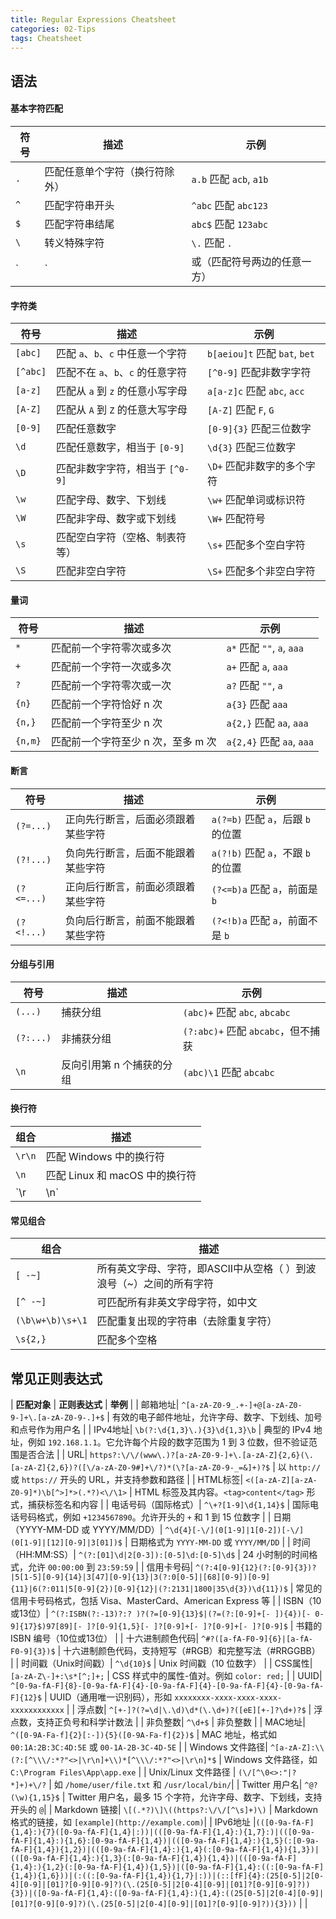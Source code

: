 ```yaml
---
title: Regular Expressions Cheatsheet
categories: 02-Tips
tags: Cheatsheet
---
```


## 语法

#### 基本字符匹配

| **符号** | **描述**                       | **示例**                     |
| -------- | ------------------------------ | ---------------------------- |
| `.`      | 匹配任意单个字符（换行符除外） | `a.b` 匹配 `acb`, `a1b`      |
| `^`      | 匹配字符串开头                 | `^abc` 匹配 `abc123`         |
| `$`      | 匹配字符串结尾                 | `abc$` 匹配 `123abc`         |
| `\`      | 转义特殊字符                   | `\.` 匹配 `.`                |
| `|` | 或（匹配符号两边的任意一方） | `a|b` 匹配 `a` 或 `b` |

#### 字符类

| **符号** | **描述**                          | **示例**                      |
| -------- | --------------------------------- | ----------------------------- |
| `[abc]`  | 匹配 `a`、`b`、`c` 中任意一个字符 | `b[aeiou]t` 匹配 `bat`, `bet` |
| `[^abc]` | 匹配不在 `a`、`b`、`c` 的任意字符 | `[^0-9]` 匹配非数字字符       |
| `[a-z]`  | 匹配从 `a` 到 `z` 的任意小写字母  | `a[a-z]c` 匹配 `abc`, `acc`   |
| `[A-Z]`  | 匹配从 `A` 到 `Z` 的任意大写字母  | `[A-Z]` 匹配 `F`, `G`         |
| `[0-9]`  | 匹配任意数字                      | `[0-9]{3}` 匹配三位数字       |
| `\d`     | 匹配任意数字，相当于 `[0-9]`      | `\d{3}` 匹配三位数字          |
| `\D`     | 匹配非数字字符，相当于 `[^0-9]`   | `\D+` 匹配非数字的多个字符    |
| `\w`     | 匹配字母、数字、下划线            | `\w+` 匹配单词或标识符        |
| `\W`     | 匹配非字母、数字或下划线          | `\W+` 匹配符号                |
| `\s`     | 匹配空白字符（空格、制表符等）    | `\s+` 匹配多个空白字符        |
| `\S`     | 匹配非空白字符                    | `\S+` 匹配多个非空白字符      |


#### 量词

| **符号** | **描述**                           | **示例**                   |
| -------- | ---------------------------------- | -------------------------- |
| `*`      | 匹配前一个字符零次或多次           | `a*` 匹配 `""`, `a`, `aaa` |
| `+`      | 匹配前一个字符一次或多次           | `a+` 匹配 `a`, `aaa`       |
| `?`      | 匹配前一个字符零次或一次           | `a?` 匹配 `""`, `a`        |
| `{n}`    | 匹配前一个字符恰好 n 次            | `a{3}` 匹配 `aaa`          |
| `{n,}`   | 匹配前一个字符至少 n 次            | `a{2,}` 匹配 `aa`, `aaa`   |
| `{n,m}`  | 匹配前一个字符至少 n 次，至多 m 次 | `a{2,4}` 匹配 `aa`, `aaa`  |

#### 断言

| **符号**   | **描述**                           | **示例**                           |
| ---------- | ---------------------------------- | ---------------------------------- |
| `(?=...)`  | 正向先行断言，后面必须跟着某些字符 | `a(?=b)` 匹配 `a`，后跟 `b` 的位置 |
| `(?!...)`  | 负向先行断言，后面不能跟着某些字符 | `a(?!b)` 匹配 `a`，不跟 `b` 的位置 |
| `(?<=...)` | 正向后行断言，前面必须跟着某些字符 | `(?<=b)a` 匹配 `a`，前面是 `b`     |
| `(?<!...)` | 负向后行断言，前面不能跟着某些字符 | `(?<!b)a` 匹配 `a`，前面不是 `b`   |

#### 分组与引用

| **符号**  | **描述**                  | **示例**                           |
| --------- | ------------------------- | ---------------------------------- |
| `(...)`   | 捕获分组                  | `(abc)+` 匹配 `abc`, `abcabc`      |
| `(?:...)` | 非捕获分组                | `(?:abc)+` 匹配 `abcabc`，但不捕获 |
| `\n`      | 反向引用第 n 个捕获的分组 | `(abc)\1` 匹配 `abcabc`            |

#### 换行符

| **组合** | **描述**                       |
| -------- | ------------------------------ |
| `\r\n`   | 匹配 Windows 中的换行符        |
| `\n`     | 匹配 Linux 和 macOS 中的换行符 |
| `\r|\n`  | 匹配所有类型的换行符 |

#### 常见组合

| **组合** | **描述**                                        |
| -------- | --------------------------------------------------------- |
| `[ -~]`    | 所有英文字母、字符，即ASCII中从空格（ ）到波浪号（~）之间的所有字符 |
| `[^ -~]`   | 可匹配所有非英文字母字符，如中文                          |
| `(\b\w+\b)\s+\1` | 匹配重复出现的字符串（去除重复字符） |
| `\s{2,}` | 匹配多个空格 |

## 常见正则表达式

| **匹配对象** | **正则表达式**                                        | **举例** |
| 邮箱地址| `^[a-zA-Z0-9_.+-]+@[a-zA-Z0-9-]+\.[a-zA-Z0-9-.]+$` | 有效的电子邮件地址，允许字母、数字、下划线、加号和点号作为用户名 |
| IPv4地址| `\b(?:\d{1,3}\.){3}\d{1,3}\b` | 典型的 IPv4 地址，例如 `192.168.1.1`。它允许每个片段的数字范围为 1 到 3 位数，但不验证范围是否合法 |
| URL| `https?:\/\/(www\.)?[a-zA-Z0-9-]+\.[a-zA-Z]{2,6}(\.[a-zA-Z]{2,6})?([\/a-zA-Z0-9#]+\/?)*(\?[a-zA-Z0-9-_=&]+)?$` | 以 `http://` 或 `https://` 开头的 URL，并支持参数和路径 |
| HTML标签| `<([a-zA-Z][a-zA-Z0-9]*)\b[^>]*>(.*?)<\/\1>` |  HTML 标签及其内容。`<tag>content</tag>` 形式，捕获标签名和内容 |
| 电话号码（国际格式）| `^\+?[1-9]\d{1,14}$` | 国际电话号码格式，例如 `+1234567890`。允许开头的 `+` 和 1 到 15 位数字 |
| 日期（YYYY-MM-DD 或 YYYY/MM/DD）| `^\d{4}[-\/](0[1-9]|1[0-2])[-\/](0[1-9]|[12][0-9]|3[01])$` | 日期格式为 `YYYY-MM-DD` 或 `YYYY/MM/DD` |
| 时间（HH:MM:SS）| `^(?:[01]\d|2[0-3]):[0-5]\d:[0-5]\d$` |  24 小时制的时间格式，允许 `00:00:00` 到 `23:59:59` |
| 信用卡号码| `^(?:4[0-9]{12}(?:[0-9]{3})?|5[1-5][0-9]{14}|3[47][0-9]{13}|3(?:0[0-5]|[68][0-9])[0-9]{11}|6(?:011|5[0-9]{2})[0-9]{12}|(?:2131|1800|35\d{3})\d{11})$` | 常见的信用卡号码格式，包括 Visa、MasterCard、American Express 等 |
| ISBN（10或13位）| `^(?:ISBN(?:-13)?:? )?(?=[0-9]{13}$|(?=(?:[0-9]+[- ]){4})[- 0-9]{17}$)97[89][- ]?[0-9]{1,5}[- ]?[0-9]+[- ]?[0-9]+[- ]?[0-9]$` | 书籍的 ISBN 编号（10位或13位） |
| 十六进制颜色代码| `^#?([a-fA-F0-9]{6}|[a-fA-F0-9]{3})$` | 十六进制颜色代码，支持短写（#RGB）和完整写法（#RRGGBB） |
| 时间戳（Unix时间戳）| `^\d{10}$` |  Unix 时间戳（10 位数字） |
| CSS属性| `[a-zA-Z\-]+:\s*[^;]+;` |  CSS 样式中的属性-值对。例如 `color: red;` |
| UUID| `^[0-9a-fA-F]{8}-[0-9a-fA-F]{4}-[0-9a-fA-F]{4}-[0-9a-fA-F]{4}-[0-9a-fA-F]{12}$` |  UUID（通用唯一识别码），形如 `xxxxxxxx-xxxx-xxxx-xxxx-xxxxxxxxxxxx` |
| 浮点数| `^[+-]?(?=\d|\.\d)\d*(\.\d+)?([eE][+-]?\d+)?$` | 浮点数，支持正负号和科学计数法 |
| 非负整数| `^\d+$` | 非负整数 |
| MAC地址| `^([0-9A-Fa-f]{2}[:-]){5}([0-9A-Fa-f]{2})$` |  MAC 地址，格式如 `00:1A:2B:3C:4D:5E` 或 `00-1A-2B-3C-4D-5E` |
| Windows 文件路径| `^[a-zA-Z]:\\(?:[^\\\/:*?"<>|\r\n]+\\)*[^\\\/:*?"<>|\r\n]*$` |  Windows 文件路径，如 `C:\Program Files\App\app.exe` |
| Unix/Linux 文件路径 | `(\/[^\0<>:"|?*]+)+\/?` | 如 `/home/user/file.txt` 和 `/usr/local/bin/`|
| Twitter 用户名| `^@?(\w){1,15}$` |  Twitter 用户名，最多 15 个字符，允许字母、数字、下划线，支持开头的 `@`|
| Markdown 链接| `\[(.*?)\]\((https?:\/\/[^\s]+)\)` | Markdown 格式的链接，如 `[example](http://example.com)`|
| IPv6地址 |`(([0-9a-fA-F]{1,4}:){7}([0-9a-fA-F]{1,4}|:))|(([0-9a-fA-F]{1,4}:){1,7}:)|(([0-9a-fA-F]{1,4}:){1,6}:[0-9a-fA-F]{1,4})|(([0-9a-fA-F]{1,4}:){1,5}(:[0-9a-fA-F]{1,4}){1,2})|(([0-9a-fA-F]{1,4}:){1,4}(:[0-9a-fA-F]{1,4}){1,3})|(([0-9a-fA-F]{1,4}:){1,3}(:[0-9a-fA-F]{1,4}){1,4})|(([0-9a-fA-F]{1,4}:){1,2}(:[0-9a-fA-F]{1,4}){1,5})|([0-9a-fA-F]{1,4}:((:[0-9a-fA-F]{1,4}){1,6}))|(:((:[0-9a-fA-F]{1,4}){1,7}|:))|(::[fF]{4}:(25[0-5]|2[0-4][0-9]|[01]?[0-9][0-9]?)(\.(25[0-5]|2[0-4][0-9]|[01]?[0-9][0-9]?)){3})|([0-9a-fA-F]{1,4}:([0-9a-fA-F]{1,4}:){1,4}:((25[0-5]|2[0-4][0-9]|[01]?[0-9][0-9]?)(\.(25[0-5]|2[0-4][0-9]|[01]?[0-9][0-9]?)){3}))`  | |